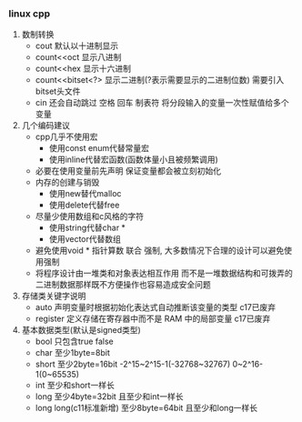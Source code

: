 ### linux cpp
1. 数制转换
    - cout 默认以十进制显示
    - count<<oct 显示八进制
    - count<<hex 显示十六进制
    - count<<bitset<?> 显示二进制(?表示需要显示的二进制位数) 需要引入bitset头文件
    - cin 还会自动跳过 空格 回车 制表符 将分段输入的变量一次性赋值给多个变量
2. 几个编码建议
    - cpp几乎不使用宏
        - 使用const enum代替常量宏 
        - 使用inline代替宏函数(函数体量小且被频繁调用)
    - 必要在使用变量前先声明 保证变量都会被立刻初始化
    - 内存的创建与销毁 
        - 使用new替代malloc 
        - 使用delete代替free
    - 尽量少使用数组和c风格的字符 
        - 使用string代替char *
        - 使用vector代替数组
    - 避免使用void * 指针算数 联合 强制, 大多数情况下合理的设计可以避免使用强制
    - 将程序设计由一堆类和对象表达相互作用 而不是一堆数据结构和可拨弄的二进制数据那样既不方便操作也容易造成安全问题
3. 存储类关键字说明
   - auto 声明变量时根据初始化表达式自动推断该变量的类型 c17已废弃
   - register 定义存储在寄存器中而不是 RAM 中的局部变量 c17已废弃
4. 基本数据类型(默认是signed类型)
   - bool 只包含true false
   - char 至少1byte=8bit
   - short  至少2byte=16bit  -2^15~2^15-1(-32768~32767) 0~2^16-1(0~65535)
   - int  至少和short一样长
   - long  至少4byte=32bit 且至少和int一样长
   - long long(c11标准新增)  至少8byte=64bit 且至少和long一样长